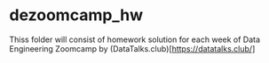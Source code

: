 # dezoomcamp_hw
Thiss folder will consist of homework solution for each week of Data Engineering Zoomcamp by (DataTalks.club)[https://datatalks.club/]
